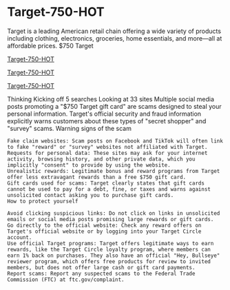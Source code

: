 # Target-750-HOT
Target is a leading American retail chain offering a wide variety of products including clothing, electronics, groceries, home essentials, and more—all at affordable prices.
$750 Target

[Target-750-HOT](https://sites.google.com/view/terget-750-hot/home)

[Target-750-HOT](https://sites.google.com/view/terget-750-hot/home)

[Target-750-HOT](https://sites.google.com/view/terget-750-hot/home)


Thinking
Kicking off 5 searches
Looking at 33 sites
Multiple social media posts promoting a "$750 Target gift card" are
scams designed to steal your personal information. Target's official security and fraud information explicitly warns customers about these types of "secret shopper" and "survey" scams. 
Warning signs of the scam

    Fake claim websites: Scam posts on Facebook and TikTok will often link to fake "reward" or "survey" websites not affiliated with Target.
    Requests for personal data: These sites may ask for your internet activity, browsing history, and other private data, which you implicitly "consent" to provide by using the website.
    Unrealistic rewards: Legitimate bonus and reward programs from Target offer less extravagant rewards than a free $750 gift card.
    Gift cards used for scams: Target clearly states that gift cards cannot be used to pay for a debt, fine, or taxes and warns against unsolicited contact asking you to purchase gift cards. 
    How to protect yourself

    Avoid clicking suspicious links: Do not click on links in unsolicited emails or social media posts promising large rewards or gift cards.
    Go directly to the official website: Check any reward offers on Target's official website or by logging into your Target Circle account.
    Use official Target programs: Target offers legitimate ways to earn rewards, like the Target Circle loyalty program, where members can earn 1% back on purchases. They also have an official "Hey, Bullseye" reviewer program, which offers free products for review to invited members, but does not offer large cash or gift card payments.
    Report scams: Report any suspected scams to the Federal Trade Commission (FTC) at ftc.gov/complaint. 
